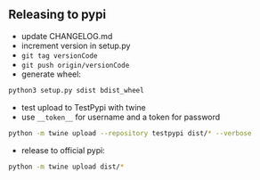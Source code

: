 ## Releasing to pypi

* update CHANGELOG.md
* increment version in setup.py
* `git tag versionCode`
* `git push origin/versionCode`
* generate wheel:

```bash
python3 setup.py sdist bdist_wheel
```
* test upload to TestPypi with twine
* use `__token__` for username and a token for password

```bash
python -m twine upload --repository testpypi dist/* --verbose
```

* release to official pypi:

```bash
python -m twine upload dist/*
```
